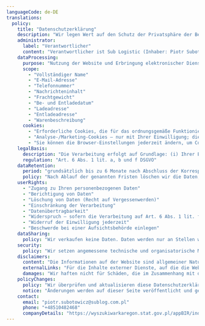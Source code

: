 ```yaml
---
languageCode: de-DE
translations:
  policy:
    title: "Datenschutzerklärung"
    description: "Wir legen Wert auf den Schutz der Privatsphäre der Besucher der Website von Sub Logistic. Nachfolgend finden Sie die Grundsätze der Verarbeitung personenbezogener Daten bei der Nutzung unserer Website (einschließlich Kontakt- und Angebotsformular) sowie grundlegende Informationen zu Cookies. Wir verkaufen keine Daten und speichern sie nur so lange, wie es erforderlich ist oder gesetzlich vorgeschrieben."
    administrator:
      label: "Verantwortlicher"
      content: "Verantwortlicher ist Sub Logistic (Inhaber: Piotr Subotowicz), ul. Marynarki Polskiej 136A/47, 80‑865 Gdańsk, Polen. Kontakt: piotr.subotowicz@sublog.com.pl, Tel. +48 510 482 468."
    dataProcessing:
      purpose: "Nutzung der Website und Erbringung elektronischer Dienste (einschließlich Kontaktformular und Angebotsformular)"
      scope:
        - "Vollständiger Name"
        - "E-Mail-Adresse"
        - "Telefonnummer"
        - "Nachrichteninhalt"
        - "Frachtgewicht"
        - "Be- und Entladedatum"
        - "Ladeadresse"
        - "Entladeadresse"
        - "Warenbeschreibung"
      cookies:
        - "Erforderliche Cookies, die für das ordnungsgemäße Funktionieren der Website notwendig sind (keine Einwilligung erforderlich)"
        - "Analyse-/Marketing-Cookies – nur mit Ihrer Einwilligung; dienen Statistikzwecken, Serviceverbesserung und Inhaltsanpassung"
        - "Sie können die Browser-Einstellungen jederzeit ändern, um Cookies zu beschränken; einige Funktionen der Website funktionieren dann möglicherweise nicht ordnungsgemäß"
    legalBasis:
      description: "Die Verarbeitung erfolgt auf Grundlage: (i) Ihrer Einwilligung – z. B. für das Kontaktformular und nicht erforderliche Cookies; (ii) der Erforderlichkeit zur Durchführung vorvertraglicher Maßnahmen auf Ihre Anfrage – z. B. zur Angebotserstellung; (iii) unserer berechtigten Interessen – insbesondere zur Geltendmachung, Ausübung oder Verteidigung von Rechtsansprüchen sowie zur Gewährleistung der Sicherheit der Website."
      regulation: "Art. 6 Abs. 1 lit. a, b und f DSGVO"
    dataRetention:
      period: "grundsätzlich bis zu 6 Monate nach Abschluss der Korrespondenz bzw. Erteilung der Antwort; für Daten, die aufgrund gesetzlicher Anforderungen verarbeitet werden – für den dort vorgesehenen Zeitraum"
      policy: "Nach Ablauf der genannten Fristen löschen wir die Daten, es sei denn, eine längere Speicherung ist zur Geltendmachung, Ausübung oder Verteidigung von Rechtsansprüchen erforderlich – dann bis zum Ablauf der entsprechenden Verjährungsfristen. Ein Widerruf der Einwilligung führt zur umgehenden Löschung, sofern keine andere Rechtsgrundlage eingreift. Fehlen spezielle gesetzliche oder vertragliche Vorgaben, löschen wir Daten spätestens 10 Jahre nach dem letzten Kontakt."
    userRights:
      - "Zugang zu Ihren personenbezogenen Daten"
      - "Berichtigung von Daten"
      - "Löschung von Daten (Recht auf Vergessenwerden)"
      - "Einschränkung der Verarbeitung"
      - "Datenübertragbarkeit"
      - "Widerspruch – sofern die Verarbeitung auf Art. 6 Abs. 1 lit. f DSGVO beruht"
      - "Widerruf der Einwilligung jederzeit"
      - "Beschwerde bei einer Aufsichtsbehörde einlegen"
    dataSharing:
      policy: "Wir verkaufen keine Daten. Daten werden nur an Stellen weitergegeben, die für die Erbringung unserer Leistungen erforderlich sind (z. B. IT-/Hosting-/E-Mail-Anbieter, Versicherer, Frachtführer, Kurier-/Postbetreiber, Rechts-/Steuer-/IT‑Berater) auf Grundlage von Auftragsverarbeitungsverträgen und nur im notwendigen Umfang. Grundsätzlich übermitteln wir keine Daten außerhalb des EWR; Ausnahmen können sich aus der Auftragsausführung ergeben (z. B. Zollabfertigung außerhalb der EU). Nach Maßgabe des Gesetzes können Daten an zuständige öffentliche Stellen offengelegt werden."
    security:
      policy: "Wir setzen angemessene technische und organisatorische Maßnahmen ein, um Daten und die Website vor unbefugtem Zugriff und Missbrauch zu schützen; dennoch können wir keine vollständige Sicherheit oder ununterbrochenen Zugang garantieren."
    disclaimers:
      content: "Die Informationen auf der Website sind allgemeiner Natur und dienen Informationszwecken. Wir garantieren nicht die vollständige Aktualität, Richtigkeit oder Vollständigkeit."
      externalLinks: "Für die Inhalte externer Dienste, auf die die Website verlinkt, übernehmen wir keine Verantwortung."
      damages: "Wir haften nicht für Schäden, die im Zusammenhang mit der Nutzung der Website entstehen."
    policyChanges:
      policy: "Wir überprüfen und aktualisieren diese Datenschutzerklärung regelmäßig – bei Gesetzesänderungen, behördlichen Leitlinien, eingesetzten Technologien oder Änderungen der Verarbeitungsmethoden/-zwecke."
      notice: "Änderungen werden auf dieser Seite veröffentlicht und gelten ab dem Veröffentlichungsdatum."
    contact:
      email: "piotr.subotowicz@sublog.com.pl"
      phone: "+48510482468"
      companyDetails: "https://wyszukiwarkaregon.stat.gov.pl/appBIR/index.aspx"
---
```

